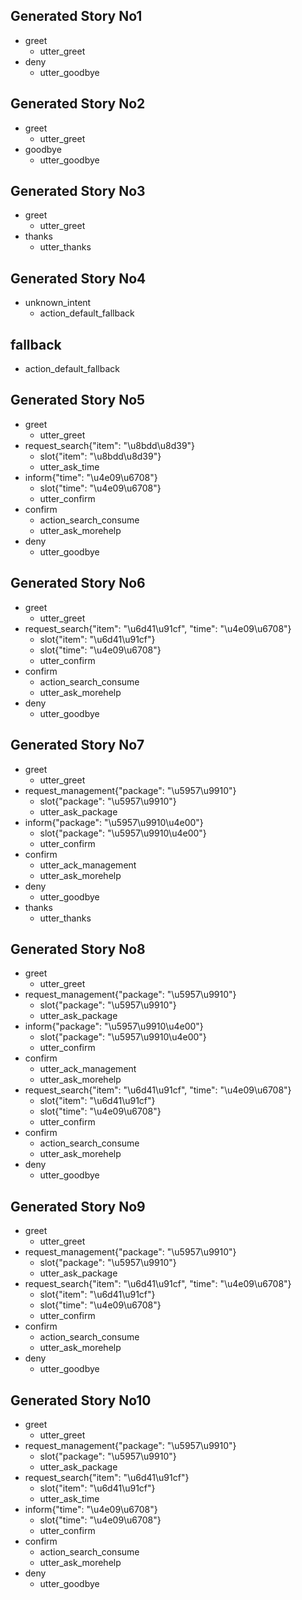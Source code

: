 ## Generated Story No1
* greet
    - utter_greet
* deny
    - utter_goodbye

## Generated Story No2
* greet
    - utter_greet
* goodbye
    - utter_goodbye

## Generated Story No3
* greet
    - utter_greet
* thanks
    - utter_thanks

## Generated Story No4
* unknown_intent
  - action_default_fallback

## fallback
  - action_default_fallback

## Generated Story No5
* greet
    - utter_greet
* request_search{"item": "\u8bdd\u8d39"}
    - slot{"item": "\u8bdd\u8d39"}
    - utter_ask_time
* inform{"time": "\u4e09\u6708"}
    - slot{"time": "\u4e09\u6708"}
    - utter_confirm
* confirm
    - action_search_consume
    - utter_ask_morehelp
* deny
    - utter_goodbye


## Generated Story No6
* greet
    - utter_greet
* request_search{"item": "\u6d41\u91cf", "time": "\u4e09\u6708"}
    - slot{"item": "\u6d41\u91cf"}
    - slot{"time": "\u4e09\u6708"}
    - utter_confirm
* confirm
    - action_search_consume
    - utter_ask_morehelp
* deny
    - utter_goodbye


## Generated Story No7
* greet
    - utter_greet
* request_management{"package": "\u5957\u9910"}
    - slot{"package": "\u5957\u9910"}
    - utter_ask_package
* inform{"package": "\u5957\u9910\u4e00"}
    - slot{"package": "\u5957\u9910\u4e00"}
    - utter_confirm
* confirm
    - utter_ack_management
    - utter_ask_morehelp
* deny
    - utter_goodbye
* thanks
    - utter_thanks

## Generated Story No8
* greet
    - utter_greet
* request_management{"package": "\u5957\u9910"}
    - slot{"package": "\u5957\u9910"}
    - utter_ask_package
* inform{"package": "\u5957\u9910\u4e00"}
    - slot{"package": "\u5957\u9910\u4e00"}
    - utter_confirm
* confirm
    - utter_ack_management
    - utter_ask_morehelp
* request_search{"item": "\u6d41\u91cf", "time": "\u4e09\u6708"}
    - slot{"item": "\u6d41\u91cf"}
    - slot{"time": "\u4e09\u6708"}
    - utter_confirm
* confirm
    - action_search_consume
    - utter_ask_morehelp
* deny
    - utter_goodbye

## Generated Story No9
* greet
    - utter_greet
* request_management{"package": "\u5957\u9910"}
    - slot{"package": "\u5957\u9910"}
    - utter_ask_package
* request_search{"item": "\u6d41\u91cf", "time": "\u4e09\u6708"}
    - slot{"item": "\u6d41\u91cf"}
    - slot{"time": "\u4e09\u6708"}
    - utter_confirm
* confirm
    - action_search_consume
    - utter_ask_morehelp
* deny
    - utter_goodbye

## Generated Story No10
* greet
    - utter_greet
* request_management{"package": "\u5957\u9910"}
    - slot{"package": "\u5957\u9910"}
    - utter_ask_package
* request_search{"item": "\u6d41\u91cf"}
    - slot{"item": "\u6d41\u91cf"}
    - utter_ask_time
* inform{"time": "\u4e09\u6708"}
    - slot{"time": "\u4e09\u6708"}
    - utter_confirm
* confirm
    - action_search_consume
    - utter_ask_morehelp
* deny
    - utter_goodbye